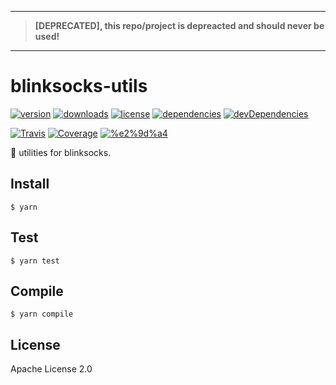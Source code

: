 ----
> **[DEPRECATED], this repo/project is depreacted and should never be used!**
----

# blinksocks-utils

[![version](https://img.shields.io/npm/v/blinksocks-utils.svg)](https://www.npmjs.com/package/blinksocks-utils)
[![downloads](https://img.shields.io/npm/dt/blinksocks-utils.svg)](https://www.npmjs.com/package/blinksocks-utils)
[![license](https://img.shields.io/npm/l/blinksocks-utils.svg)](https://github.com/blinksocks/blinksocks-utils/blob/master/LICENSE)
[![dependencies](https://img.shields.io/david/blinksocks/blinksocks-utils.svg)](https://www.npmjs.com/package/blinksocks-utils)
[![devDependencies](https://img.shields.io/david/dev/blinksocks/blinksocks-utils.svg)](https://www.npmjs.com/package/blinksocks-utils)

[![Travis](https://img.shields.io/travis/blinksocks/blinksocks-utils.svg)](https://travis-ci.org/blinksocks/blinksocks-utils)
[![Coverage](https://img.shields.io/codecov/c/github/blinksocks/blinksocks-utils/master.svg)](https://codecov.io/gh/blinksocks/blinksocks-utils)
[![%e2%9d%a4](https://img.shields.io/badge/made%20with-%e2%9d%a4-ff69b4.svg)](https://github.com/blinksocks/blinksocks-utils)

:wrench: utilities for blinksocks.

## Install

```
$ yarn
```

## Test

```
$ yarn test
```

## Compile

```
$ yarn compile
```

## License

Apache License 2.0
